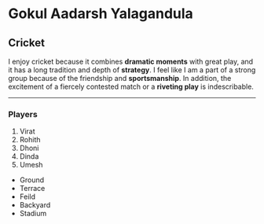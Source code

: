 # Gokul Aadarsh Yalagandula
## Cricket
I enjoy cricket because it combines **dramatic moments** with great play, and it has a long tradition and depth of **strategy**. I feel like I am a part of a strong group because of the friendship and **sportsmanship**. In addition, the excitement of a fiercely contested match or a **riveting play** is indescribable.

***

### Players

 1. Virat
 2. Rohith
 3. Dhoni
 4. Dinda
 5. Umesh

* Ground
* Terrace
* Feild
* Backyard
* Stadium